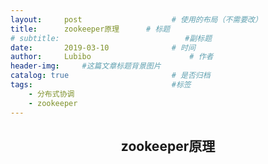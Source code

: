 ```yaml
---
layout:     post   				    # 使用的布局（不需要改）
title:      zookeeper原理	     # 标题 
# subtitle:                            #副标题
date:       2019-03-10 				# 时间
author:     Lubibo 						# 作者
header-img:  	#这篇文章标题背景图片
catalog: true 						# 是否归档
tags:								#标签
    - 分布式协调
    - zookeeper
---
```

## <center>zookeeper原理</center>